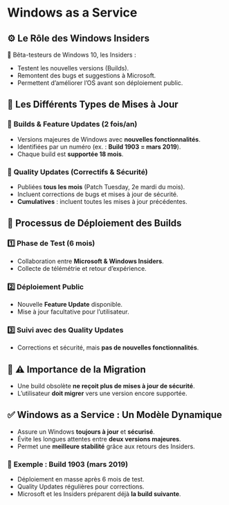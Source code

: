 # Windows as a Service

## ⚙️ Le Rôle des Windows Insiders
👥 Bêta-testeurs de Windows 10, les Insiders :
- Testent les nouvelles versions (Builds).
- Remontent des bugs et suggestions à Microsoft.
- Permettent d’améliorer l’OS avant son déploiement public.

## **🚀 Les Différents Types de Mises à Jour**

### 🔹 **Builds & Feature Updates** (2 fois/an)

- Versions majeures de Windows avec **nouvelles fonctionnalités**.
- Identifiées par un numéro (ex. : **Build 1903 = mars 2019**).
- Chaque build est **supportée 18 mois**.

### 🔹 **Quality Updates** (Correctifs & Sécurité)

- Publiées **tous les mois** (Patch Tuesday, 2e mardi du mois).
- Incluent corrections de bugs et mises à jour de sécurité.
- **Cumulatives** : incluent toutes les mises à jour précédentes.

## **🔄 Processus de Déploiement des Builds**

### 1️⃣ **Phase de Test (6 mois)**

- Collaboration entre **Microsoft & Windows Insiders**.
- Collecte de télémétrie et retour d’expérience.

### 2️⃣ **Déploiement Public**

- Nouvelle **Feature Update** disponible.
- Mise à jour facultative pour l’utilisateur.

### 3️⃣ **Suivi avec des Quality Updates**

- Corrections et sécurité, mais **pas de nouvelles fonctionnalités**.

## 📌 **⚠️ Importance de la Migration**

- Une build obsolète **ne reçoit plus de mises à jour de sécurité**.
- L’utilisateur **doit migrer** vers une version encore supportée.

## **✅ Windows as a Service : Un Modèle Dynamique**

- Assure un Windows **toujours à jour** et **sécurisé**.
- Évite les longues attentes entre **deux versions majeures**.
- Permet une **meilleure stabilité** grâce aux retours des Insiders.

### 🔹 **Exemple : Build 1903 (mars 2019)**

- Déploiement en masse après 6 mois de test.
- Quality Updates régulières pour corrections.
- Microsoft et les Insiders préparent déjà **la build suivante**.
